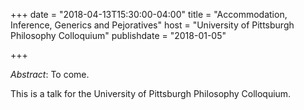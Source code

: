 +++
date = "2018-04-13T15:30:00-04:00"
title = "Accommodation, Inference, Generics and Pejoratives"
host = "University of Pittsburgh Philosophy Colloquium"
publishdate = "2018-01-05"

+++

*Abstract*: To come.

This is a talk for the University of Pittsburgh Philosophy Colloquium.